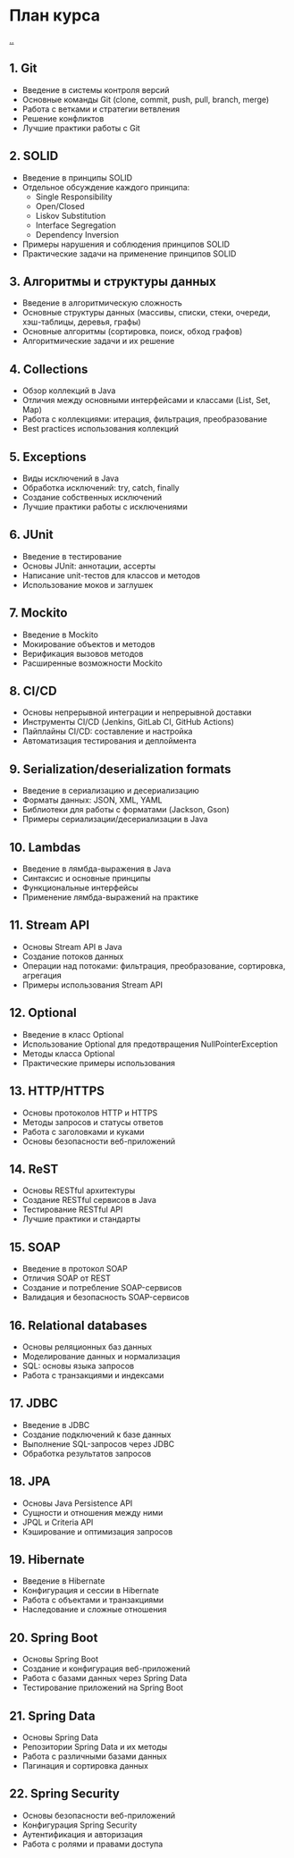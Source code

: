 # План курса

[..](./README.md)

## 1. Git
- Введение в системы контроля версий
- Основные команды Git (clone, commit, push, pull, branch, merge)
- Работа с ветками и стратегии ветвления
- Решение конфликтов
- Лучшие практики работы с Git

## 2. SOLID
- Введение в принципы SOLID
- Отдельное обсуждение каждого принципа:
  - Single Responsibility
  - Open/Closed
  - Liskov Substitution
  - Interface Segregation
  - Dependency Inversion
- Примеры нарушения и соблюдения принципов SOLID
- Практические задачи на применение принципов SOLID

## 3. Алгоритмы и структуры данных
- Введение в алгоритмическую сложность
- Основные структуры данных (массивы, списки, стеки, очереди, хэш-таблицы, деревья, графы)
- Основные алгоритмы (сортировка, поиск, обход графов)
- Алгоритмические задачи и их решение

## 4. Collections
- Обзор коллекций в Java
- Отличия между основными интерфейсами и классами (List, Set, Map)
- Работа с коллекциями: итерация, фильтрация, преобразование
- Best practices использования коллекций

## 5. Exceptions
- Виды исключений в Java
- Обработка исключений: try, catch, finally
- Создание собственных исключений
- Лучшие практики работы с исключениями

## 6. JUnit
- Введение в тестирование
- Основы JUnit: аннотации, ассерты
- Написание unit-тестов для классов и методов
- Использование моков и заглушек

## 7. Mockito
- Введение в Mockito
- Мокирование объектов и методов
- Верификация вызовов методов
- Расширенные возможности Mockito

## 8. CI/CD
- Основы непрерывной интеграции и непрерывной доставки
- Инструменты CI/CD (Jenkins, GitLab CI, GitHub Actions)
- Пайплайны CI/CD: составление и настройка
- Автоматизация тестирования и деплоймента

## 9. Serialization/deserialization formats
- Введение в сериализацию и десериализацию
- Форматы данных: JSON, XML, YAML
- Библиотеки для работы с форматами (Jackson, Gson)
- Примеры сериализации/десериализации в Java

## 10. Lambdas
- Введение в лямбда-выражения в Java
- Синтаксис и основные принципы
- Функциональные интерфейсы
- Применение лямбда-выражений на практике

## 11. Stream API
- Основы Stream API в Java
- Создание потоков данных
- Операции над потоками: фильтрация, преобразование, сортировка, агрегация
- Примеры использования Stream API

## 12. Optional
- Введение в класс Optional
- Использование Optional для предотвращения NullPointerException
- Методы класса Optional
- Практические примеры использования

## 13. HTTP/HTTPS
- Основы протоколов HTTP и HTTPS
- Методы запросов и статусы ответов
- Работа с заголовками и куками
- Основы безопасности веб-приложений

## 14. ReST
- Основы RESTful архитектуры
- Создание RESTful сервисов в Java
- Тестирование RESTful API
- Лучшие практики и стандарты

## 15. SOAP
- Введение в протокол SOAP
- Отличия SOAP от REST
- Создание и потребление SOAP-сервисов
- Валидация и безопасность SOAP-сервисов

## 16. Relational databases
- Основы реляционных баз данных
- Моделирование данных и нормализация
- SQL: основы языка запросов
- Работа с транзакциями и индексами

## 17. JDBC
- Введение в JDBC
- Создание подключений к базе данных
- Выполнение SQL-запросов через JDBC
- Обработка результатов запросов

## 18. JPA
- Основы Java Persistence API
- Сущности и отношения между ними
- JPQL и Criteria API
- Кэширование и оптимизация запросов

## 19. Hibernate
- Введение в Hibernate
- Конфигурация и сессии в Hibernate
- Работа с объектами и транзакциями
- Наследование и сложные отношения

## 20. Spring Boot
- Основы Spring Boot
- Создание и конфигурация веб-приложений
- Работа с базами данных через Spring Data
- Тестирование приложений на Spring Boot

## 21. Spring Data
- Основы Spring Data
- Репозитории Spring Data и их методы
- Работа с различными базами данных
- Пагинация и сортировка данных

## 22. Spring Security
- Основы безопасности веб-приложений
- Конфигурация Spring Security
- Аутентификация и авторизация
- Работа с ролями и правами доступа
